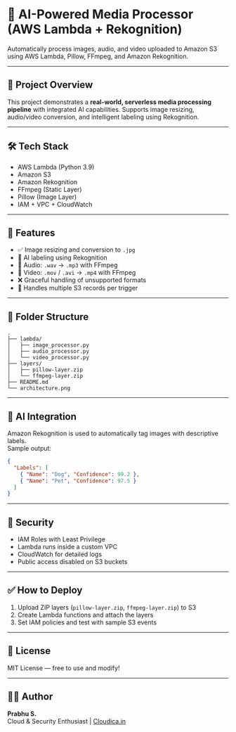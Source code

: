 # 🤖 AI-Powered Media Processor (AWS Lambda + Rekognition)

Automatically process images, audio, and video uploaded to Amazon S3 using AWS Lambda, Pillow, FFmpeg, and Amazon Rekognition.



---

## 📌 Project Overview

This project demonstrates a **real-world, serverless media processing pipeline** with integrated AI capabilities. Supports image resizing, audio/video conversion, and intelligent labeling using Rekognition.

---

## 🛠️ Tech Stack

- AWS Lambda (Python 3.9)
- Amazon S3
- Amazon Rekognition
- FFmpeg (Static Layer)
- Pillow (Image Layer)
- IAM + VPC + CloudWatch

---

## 🚀 Features

- ✅ Image resizing and conversion to `.jpg`
- 🧠 AI labeling using Rekognition
- 🎵 Audio: `.wav` → `.mp3` with FFmpeg
- 🎥 Video: `.mov` / `.avi` → `.mp4` with FFmpeg
- ❌ Graceful handling of unsupported formats
- 🔁 Handles multiple S3 records per trigger

---

## 📂 Folder Structure

```
.
├── lambda/
│   ├── image_processor.py
│   ├── audio_processor.py
│   └── video_processor.py
├── layers/
│   ├── pillow-layer.zip
│   └── ffmpeg-layer.zip
├── README.md
└── architecture.png
```

---

## 🧠 AI Integration

Amazon Rekognition is used to automatically tag images with descriptive labels.\
Sample output:

```json
{
  "Labels": [
    { "Name": "Dog", "Confidence": 99.2 },
    { "Name": "Pet", "Confidence": 97.5 }
  ]
}
```

---

## 🔐 Security

- IAM Roles with Least Privilege
- Lambda runs inside a custom VPC
- CloudWatch for detailed logs
- Public access disabled on S3 buckets

---

## ✅ How to Deploy

1. Upload ZIP layers (`pillow-layer.zip`, `ffmpeg-layer.zip`) to S3
2. Create Lambda functions and attach the layers
3. Set IAM policies and test with sample S3 events

---

## 📄 License

MIT License — free to use and modify!

---

## 🙋‍♂️ Author

**Prabhu S.**\
Cloud & Security Enthusiast | [Cloudica.in](https://cloudica.in)

